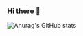### Hi there 👋


![Anurag's GitHub stats](https://github-readme-stats.vercel.app/api?username=Abdullah-Alhariri&show_icons=true&theme=radical)



<!--
**Abdullah-Alhariri/Abdullah-Alhariri** is a ✨ _special_ ✨ repository because its `README.md` (this file) appears on your GitHub profile.

Here are some ideas to get you started:

- 🔭 I’m currently working on ...
- 🌱 I’m currently learning ...
- 👯 I’m looking to collaborate on ...
- 🤔 I’m looking for help with ...
- 💬 Ask me about ...
- 📫 How to reach me: ...
- 😄 Pronouns: ...
- ⚡ Fun fact: ...
-->
